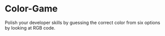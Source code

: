 # Color-Game
Polish your developer skills by guessing the correct color from six options by looking at RGB code. 
